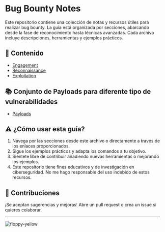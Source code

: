 # Bug Bounty Notes

Este repositorio contiene una colección de notas y recursos útiles para realizar bug bounty. La guía está organizada por secciones, abarcando desde la fase de reconocimiento hasta técnicas avanzadas. Cada archivo incluye descripciones, herramientas y ejemplos prácticos.

## 📌 Contenido
- [Engagement](assets/Engagement/README.md)
- [Reconnaissance](assets/Reconnaissance/README.md)
- [Exploitation](assets/Exploitation/README.md)  

## 📚 Conjunto de Payloads para diferente tipo de vulnerabilidades
- [Payloads](assets/Payloads)
  
## ⚠️ ¿Cómo usar esta guía?

1. Navega por las secciones desde este archivo o directamente a través de los enlaces proporcionados.
2. Sigue los ejemplos prácticos y adapta los comandos a tu objetivo.
3. Siéntete libre de contribuir añadiendo nuevas herramientas o mejorando los ejemplos.
4. Este repositorio tiene fines educativos y de investigación en ciberseguridad. No me hago responsable del uso indebido de estos recursos. 

## 🚀 Contribuciones

¡Se aceptan sugerencias y mejoras! Abre un pull request o crea un issue si quieres colaborar.

---
![floppy-yellow](https://github.com/user-attachments/assets/6ab0e16f-ba1f-44e4-8c06-c312ee77dd59)

